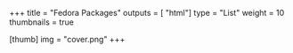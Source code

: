 +++
title = "Fedora Packages"
outputs = [ "html"]
type = "List"
weight = 10
thumbnails = true

[thumb]
img = "cover.png"
+++
